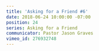 ```yaml
---
title: 'Asking for a Friend #6'
date: 2018-06-24 10:00:00 -07:00
position: 24
series: Asking for a Friend
communicator: Pastor Jason Graves
vimeo_id: 276932748
---
```


